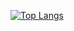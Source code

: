 [![Top Langs](https://github-readme-stats.vercel.app/api/top-langs/?username=engerter&hide_progress=true)](https://github.com/anuraghazra/github-readme-stats)
